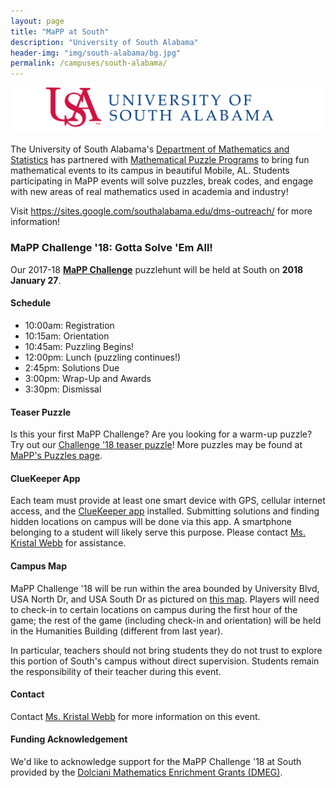 ```yaml
---
layout: page
title: "MaPP at South"
description: "University of South Alabama"
header-img: "img/south-alabama/bg.jpg"
permalink: /campuses/south-alabama/
---
```


![South logo](/img/south-alabama/logo.png)

The University of South Alabama's
[Department of Mathematics and Statistics][south]
has partnered with
[Mathematical Puzzle Programs][mapp]
to bring fun mathematical events to its campus in beautiful
Mobile, AL. Students participating in MaPP
events will solve puzzles, break codes, and engage with new areas of real
mathematics used in academia and industry!

Visit <https://sites.google.com/southalabama.edu/dms-outreach/>
for more information!

### MaPP Challenge '18: Gotta Solve 'Em All!

Our 2017-18 **[MaPP Challenge][challenge]** puzzlehunt
will be held at South on **2018 January 27**.

#### Schedule

- 10:00am: Registration
- 10:15am: Orientation
- 10:45am: Puzzling Begins!
- 12:00pm: Lunch (puzzling continues!)
- 2:45pm:  Solutions Due
- 3:00pm:  Wrap-Up and Awards
- 3:30pm:  Dismissal

#### Teaser Puzzle

Is this your first MaPP Challenge? Are you looking for a warm-up puzzle?
Try out our [Challenge '18 teaser puzzle][teaser]!
More puzzles may be found at [MaPP's Puzzles page][puzzles].

#### ClueKeeper App

Each team must provide at least one smart device with GPS, cellular internet
access, and the [ClueKeeper app][cluekeeper] installed. Submitting solutions
and finding hidden locations on campus will be done via this app.
A smartphone belonging to a student will likely serve this purpose.
Please contact [Ms. Kristal Webb][webb] for assistance.

#### Campus Map

MaPP Challenge '18 will be run within the area bounded by University Blvd,
USA North Dr, and USA South Dr as pictured on [this map][south-map].
Players will need to check-in to certain locations on campus during the
first hour of the game; the rest of the game
(including check-in and orientation) will be held in the Humanities Building
(different from last year).

In particular, teachers should not bring students they do not trust to
explore this portion of South's campus without direct supervision.
Students remain the responsibility of their teacher during this event.

#### Contact

Contact [Ms. Kristal Webb][webb] for more information on this event.

#### Funding Acknowledgement

We'd like to acknowledge support for the MaPP Challenge '18 at South provided
by the [Dolciani Mathematics Enrichment Grants (DMEG)][demg].


[south]: https://www.southalabama.edu/colleges/artsandsci/mathstat/
[mapp]: /
[cluekeeper]: https://www.cluekeeper.com/
[south-map]: /img/south-alabama/south-map.pdf
[registration]: https://goo.gl/forms/1hypdvM4tdwaFzr03
[teaser]: /puzzles/mapp-challenge-18-teaser-puzzle.pdf
[clontz]: mailto:sclontz@southalabama.edu
[webb]: mailto:kwebb@southalabama.edu
[challenge]: /programs/challenge/
[puzzles]: /puzzles/
[demg]: https://www.maa.org/programs/maa-grants/dolciani-mathematics-enrichment-grants
